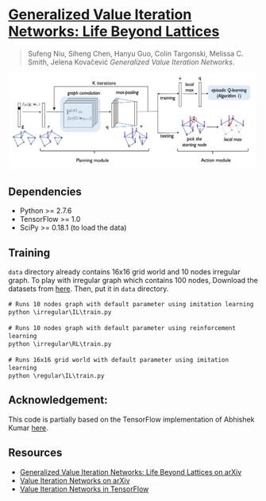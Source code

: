 # [Generalized Value Iteration Networks: Life Beyond Lattices](https://arxiv.org/abs/1706.02416)
> Sufeng Niu, Siheng Chen, Hanyu Guo, Colin Targonski, Melissa C. Smith, Jelena Kovačević  _Generalized Value Iteration Networks_. 

![Generalized Value Iteration Network](asset/framework.png)


## Dependencies
* Python >= 2.7.6
* TensorFlow >= 1.0
* SciPy >= 0.18.1 (to load the data)

## Training
```data``` directory already contains 16x16 grid world and 10 nodes irregular graph. To play with irregular graph which contains 100 nodes, Download the datasets from [here](https://drive.google.com/file/d/0B4eFbZCPIAvMSjRyZmNVR3dNbEU/view?usp=sharing). Then, put it in ```data``` directory. 

```
# Runs 10 nodes graph with default parameter using imitation learning
python \irregular\IL\train.py

# Runs 10 nodes graph with default parameter using reinforcement learning
python \irregular\RL\train.py

# Runs 16x16 grid world with default parameter using imitation learning
python \regular\IL\train.py
```


## Acknowledgement:
This code is partially based on the TensorFlow implementation of Abhishek Kumar [here](https://github.com/TheAbhiKumar/tensorflow-value-iteration-networks/).


## Resources
* [Generalized Value Iteration Networks: Life Beyond Lattices on arXiv](https://arxiv.org/abs/1706.02416)
* [Value Iteration Networks on arXiv](https://arxiv.org/abs/1602.02867)
* [Value Iteration Networks in TensorFlow](https://github.com/TheAbhiKumar/tensorflow-value-iteration-networks)
